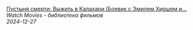 <!--2024-12-27 17:00:26-->
<div class="yb">
  <a class="nodecor" href="/index.html?filmy/pustynya_smerti_vyjit_v_kalahari_boevik_s_emilem_hirshem_i_menoj_suvari">
    <img class="preview" data-videoid="_-YNNrht32Q" src="https://i4.ytimg.com/vi/_-YNNrht32Q/hqdefault.jpg" align="middle" alt="">
  </a>
  <div class="inlbl text">
    <a class="nodecor" href="/index.html?filmy/pustynya_smerti_vyjit_v_kalahari_boevik_s_emilem_hirshem_i_menoj_suvari">Пустыня смерти: Выжить в Калахари (Боевик с Эмилем Хиршем и...</a><br>
    <i class="smaller2">Watch Movies - библиотека фильмов</i><br>
    <i class="smaller3">2024-12-27</i>
  </div>
</div>
